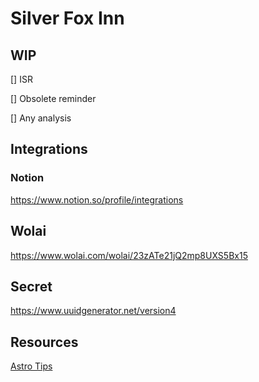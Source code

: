 # Silver Fox Inn

## WIP

[] ISR

[] Obsolete reminder

[] Any analysis

## Integrations

### Notion

https://www.notion.so/profile/integrations

## Wolai

https://www.wolai.com/wolai/23zATe21jQ2mp8UXS5Bx15

## Secret

https://www.uuidgenerator.net/version4

## Resources

[Astro Tips](https://astro-tips.dev/)
